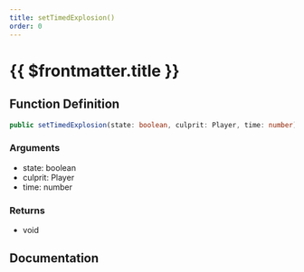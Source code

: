 ```yaml
---
title: setTimedExplosion()
order: 0
---
```


# {{ $frontmatter.title }}

<!--@include: ./setTimedExplosion_partial_header.md-->

## Function Definition

```ts
public setTimedExplosion(state: boolean, culprit: Player, time: number): void;
```

### Arguments

* state: boolean
* culprit: Player
* time: number

### Returns

* void

## Documentation

<!--@include: ./setTimedExplosion_partial_footer.md-->
